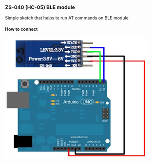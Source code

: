 ### ZS-040 (HC-05) BLE module
Simple sketch that helps to run AT commands on BLE module

#### How to connect
![](../../res/image/zs-040_arduino_uno.png)